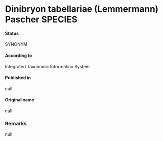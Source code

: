 Dinibryon tabellariae (Lemmermann) Pascher SPECIES
=======

#### Status
SYNONYM

#### According to
Integrated Taxonomic Information System

#### Published in
null

#### Original name
null

### Remarks
null